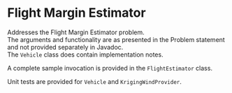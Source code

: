 # Flight Margin Estimator

Addresses the Flight Margin Estimator problem.<br>
The arguments
and functionality are as presented in the Problem statement and
not provided separately in Javadoc.<br>
The `Vehicle` class does contain implementation notes. <p>


A complete sample invocation is provided in the `FlightEstimator` class.<P>
Unit tests are provided for `Vehicle` and `KrigingWindProvider`.
